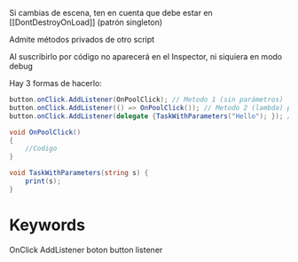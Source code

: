 Si cambias de escena, ten en cuenta que debe estar en [[DontDestroyOnLoad]] (patrón singleton)

Admite métodos privados de otro script

Al suscribirlo por código no aparecerá en el Inspector, ni siquiera en modo debug

Hay 3 formas de hacerlo:

```cs 
button.onClick.AddListener(OnPoolClick); // Metodo 1 (sin parámetros)
button.onClick.AddListener(() => OnPoolClick()); // Metodo 2 (lambda) podría tener parámetros
button.onClick.AddListener(delegate {TaskWithParameters("Hello"); }); // Método 3 (delegado con parámetros)

void OnPoolClick()
{
    //Codigo
}

void TaskWithParameters(string s) {
    print(s);
}
``` 

# Keywords

OnClick AddListener boton button listener